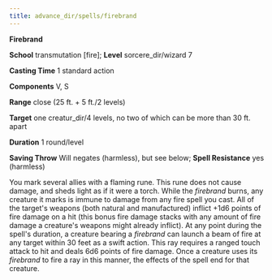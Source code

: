 ```yaml
---
title: advance_dir/spells/firebrand
---
```

 **Firebrand**

**School** transmutation [fire]; **Level** sorcere_dir/wizard 7

**Casting Time** 1 standard action

**Components** V, S

**Range** close (25 ft. + 5 ft./2 levels)

**Target** one creatur_dir/4 levels, no two of which can be more than 30 ft. apart

**Duration** 1 round/level

**Saving Throw** Will negates (harmless), but see below; **Spell Resistance** yes (harmless)

You mark several allies with a flaming rune. This rune does not cause damage, and sheds light as if it were a torch. While the _firebrand_ burns, any creature it marks is immune to damage from any fire spell you cast. All of the target's weapons (both natural and manufactured) inflict +1d6 points of fire damage on a hit (this bonus fire damage stacks with any amount of fire damage a creature's weapons might already inflict). At any point during the spell's duration, a creature bearing a _firebrand_ can launch a beam of fire at any target within 30 feet as a swift action. This ray requires a ranged touch attack to hit and deals 6d6 points of fire damage. Once a creature uses its _firebrand_ to fire a ray in this manner, the effects of the spell end for that creature.

